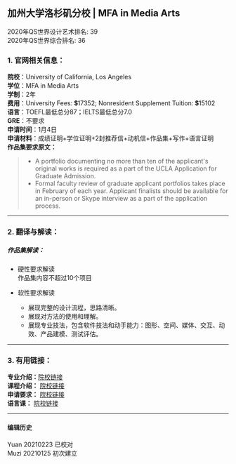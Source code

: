 ## 加州大学洛杉矶分校 | MFA in Media Arts

2020年QS世界设计艺术排名: 39  
2020年QS世界综合排名: 36  

### 1. 官网相关信息：  

**院校**：University of California, Los Angeles  
**学位**：MFA in Media Arts  
**学制**：2年  
**费用**：University Fees: 💲17352; Nonresident Supplement Tuition: 💲15102  
**语言**：TOEFL最低总分87；IELTS最低总分7.0  
**GRE**：不要求  
**申请时间**：1月4日  
**申请材料**：成绩证明+学位证明+2封推荐信+动机信+作品集+写作+语言证明  
**作品集要求原文：**

> - A portfolio documenting no more than ten of the applicant's original works is required as a part of the UCLA Application for Graduate Admission.
> - Formal faculty review of graduate applicant portfolios takes place in February of each year. Applicant finalists should be available for an in-person or Skype interview as a part of the application process.


---

### 2. 翻译与解读：

##### 作品集解读：  
- 硬性要求解读  
作品集内容不超过10个项目  

- 软性要求解读  
  - 展现完整的设计流程，思路清晰。  
  - 展现对方法的使用和理解。  
  - 展现专业技法，包含软件技法和动手能力：图形、空间、媒体、交互、动效、产品建模、测试评估。  



---

### 3. 有用链接：

**专业介绍：**[院校链接](http://mfa.dma.ucla.edu/#overview)  
**课程介绍：** [院校链接](http://mfa.dma.ucla.edu/#program)  
**申请要求：** [院校链接](http://www.dma.ucla.edu/grad/apply/)  
**语言课：** [院校链接](https://grad.ucla.edu/admissions/english-requirements/)

---


#### 编辑历史
Yuan 20210223 已校对  
Muzi 20210125 初次建立
